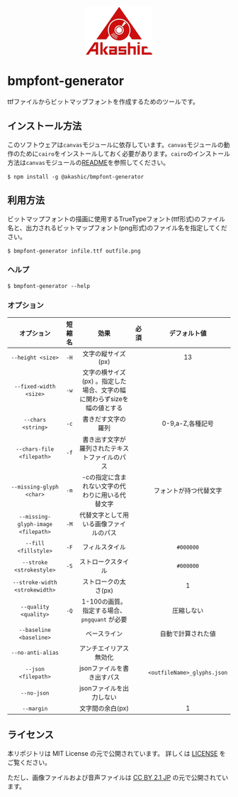 <p align="center">
<img src="img/akashic.png"/>
</p>

# bmpfont-generator

ttfファイルからビットマップフォントを作成するためのツールです。

## インストール方法

このソフトウェアは`canvas`モジュールに依存しています。`canvas`モジュールの動作のために`cairo`をインストールしておく必要があります。`cairo`のインストール方法は`canvas`モジュールの[README](https://github.com/Automattic/node-canvas/tree/v1.x#installation)を参照してください。

```
$ npm install -g @akashic/bmpfont-generator
```

## 利用方法

ビットマップフォントの描画に使用するTrueTypeフォント(ttf形式)のファイル名と、出力されるビットマップフォント(png形式)のファイル名を指定してください。

```
$ bmpfont-generator infile.ttf outfile.png
```

### ヘルプ

```
$ bmpfont-generator --help
```

### オプション

|       オプション            | 短縮名 |                   効果                        | 必須 | デフォルト値 |
| :---------------------:    | :----: | :--------------------------------------:     | :--: | :--------------: |
|  `--height <size>`                  |  `-H`  | 文字の縦サイズ(px)                            |      |   13             |
|  `--fixed-width <size>`             |  `-w`  | 文字の横サイズ(px) 。指定した場合、文字の幅に関わらずsizeを幅の値とする |      |                  |
|  `--chars <string>`                 |  `-c`  | 書きだす文字の羅列                             |      | 0-9,a-Z,各種記号 |
|  `--chars-file <filepath>`          |  `-f`  | 書き出す文字が羅列されたテキストファイルのパス   |      |                  |
|  `--missing-glyph <char>`           |  `-m`  | -cの指定に含まれない文字の代わりに用いる代替文字 |      | フォントが持つ代替文字 |
|  `--missing-glyph-image <filepath>` |  `-M`  | 代替文字として用いる画像ファイルのパス          |      |                  |
|  `--fill <fillstyle>`               |  `-F`  | フィルスタイル                                |      | `#000000`        |
|  `--stroke <strokestyle>`           |  `-S`  | ストロークスタイル                            |      | `#000000`        |
|  `--stroke-width <strokewidth>`     |        | ストロークの太さ(px)                          |      | 1                |
|  `--quality <quality>`              |  `-Q`  | 1-100の画質。指定する場合、 `pngquant` が必要  |      | 圧縮しない       |
|  `--baseline <baseline>`            |        | ベースライン                                 |      | 自動で計算された値 |
|  `--no-anti-alias`                  |        | アンチエイリアス無効化                        |      |                  |
|  `--json <filepath>`                |        | jsonファイルを書き出すパス                    |      | `<outfileName>_glyphs.json`  |
|  `--no-json`                        |        | jsonファイルを出力しない                      |      |                  |
|  `--margin`                         |        | 文字間の余白(px)                              |      |   1              |

## ライセンス
本リポジトリは MIT License の元で公開されています。
詳しくは [LICENSE](./LICENSE) をご覧ください。

ただし、画像ファイルおよび音声ファイルは
[CC BY 2.1 JP](https://creativecommons.org/licenses/by/2.1/jp/) の元で公開されています。
